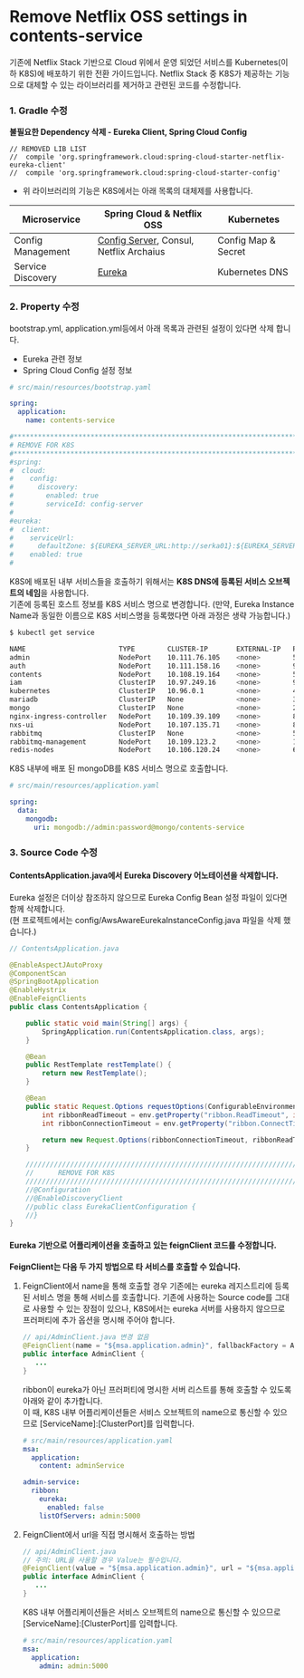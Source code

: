 [Config Server]: https://coe.gitbook.io/guide/config/springcloudconfig "Config Server"
[Eureka]: https://coe.gitbook.io/guide/service-discovery/eureka "Eureka"

# Remove Netflix OSS settings in contents-service

기존에 Netflix Stack 기반으로 Cloud 위에서 운영 되었던 서비스를 Kubernetes(이하 K8S)에 배포하기 위한 전환 가이드입니다.
Netflix Stack 중 K8S가 제공하는 기능으로 대체할 수 있는 라이브러리를 제거하고 관련된 코드를 수정합니다.  

### 1. Gradle 수정  
**불필요한 Dependency 삭제 - Eureka Client, Spring Cloud Config**
```
// REMOVED LIB LIST
//  compile 'org.springframework.cloud:spring-cloud-starter-netflix-eureka-client'
//  compile 'org.springframework.cloud:spring-cloud-starter-config'
```
- 위 라이브러리의 기능은 K8S에서는 아래 목록의 대체제를 사용합니다.

| Microservice    | Spring Cloud & Netflix OSS  |Kubernetes      |
|----------|-----------------------|--------------|
| Config Management   | [Config Server][Config Server], Consul, Netflix Archaius | Config Map & Secret    |
| Service Discovery   | [Eureka][Eureka] | Kubernetes DNS                     |

### 2. Property 수정
bootstrap.yml, application.yml등에서 아래 목록과 관련된 설정이 있다면 삭제 합니다.   

- Eureka 관련 정보
- Spring Cloud Config 설정 정보

```yaml
# src/main/resources/bootstrap.yaml

spring:
  application:
    name: contents-service

#**********************************************************************************************************
# REMOVE FOR K8S
#**********************************************************************************************************
#spring:
#  cloud:
#    config:
#      discovery:
#        enabled: true
#        serviceId: config-server
#
#eureka:
#  client:
#    serviceUrl:
#      defaultZone: ${EUREKA_SERVER_URL:http://serka01}:${EUREKA_SERVER_PORT:8761}/eureka,${EUREKA_SERVER_URL:http://serka02}:${EUREKA_SERVER_PORT:8761}/eureka
#    enabled: true
#
```

K8S에 배포된 내부 서비스들을 호출하기 위해서는 <b>K8S DNS에 등록된 서비스 오브젝트의 네임</b>을 사용합니다.  
기존에 등록된 호스트 정보를 K8S 서비스 명으로 변경합니다.
(만약, Eureka Instance Name과 동일한 이름으로 K8S 서비스명을 등록했다면 아래 과정은 생략 가능합니다.)
```sh
$ kubectl get service

NAME                       TYPE        CLUSTER-IP       EXTERNAL-IP   PORT(S)                       AGE
admin                      NodePort    10.111.76.105    <none>        5000:31724/TCP                8d
auth                       NodePort    10.111.158.16    <none>        9000:30180/TCP                6d
contents                   NodePort    10.108.19.164    <none>        5000:32458/TCP                8d
iam                        ClusterIP   10.97.249.16     <none>        9543/TCP                      7d
kubernetes                 ClusterIP   10.96.0.1        <none>        443/TCP                       16d
mariadb                    ClusterIP   None             <none>        3306/TCP                      14d
mongo                      ClusterIP   None             <none>        27017/TCP                     9d
nginx-ingress-controller   NodePort    10.109.39.109    <none>        80:31136/TCP                  7d
nxs-ui                     NodePort    10.107.135.71    <none>        80:30088/TCP                  7d
rabbitmq                   ClusterIP   None             <none>        5672/TCP,4369/TCP,25672/TCP   13d
rabbitmq-management        NodePort    10.109.123.2     <none>        15672:30025/TCP               13d
redis-nodes                NodePort    10.106.120.24    <none>        6379:30520/TCP                15d
```

K8S 내부에 배포 된 mongoDB를 K8S 서비스 명으로 호출합니다.  
```yaml
# src/main/resources/application.yaml

spring:
  data:
    mongodb:
      uri: mongodb://admin:password@mongo/contents-service
```

### 3. Source Code 수정
#### ContentsApplication.java에서 Eureka Discovery 어노테이션을 삭제합니다.

Eureka 설정은 더이상 참조하지 않으므로 Eureka Config Bean 설정 파일이 있다면 함께 삭제합니다.  
(현 프로젝트에서는 config/AwsAwareEurekaInstanceConfig.java 파일을 삭제 했습니다.)
```java
// ContentsApplication.java

@EnableAspectJAutoProxy
@ComponentScan
@SpringBootApplication
@EnableHystrix
@EnableFeignClients
public class ContentsApplication {

    public static void main(String[] args) {
        SpringApplication.run(ContentsApplication.class, args);
    }

    @Bean
    public RestTemplate restTemplate() {
        return new RestTemplate();
    }

    @Bean
    public static Request.Options requestOptions(ConfigurableEnvironment env) {
        int ribbonReadTimeout = env.getProperty("ribbon.ReadTimeout", int.class, 70000);
        int ribbonConnectionTimeout = env.getProperty("ribbon.ConnectTimeout", int.class, 60000);

        return new Request.Options(ribbonConnectionTimeout, ribbonReadTimeout);
    }

    //////////////////////////////////////////////////////////////////////////////////
    //      REMOVE FOR K8S
    //////////////////////////////////////////////////////////////////////////////////
    //@Configuration
    //@EnableDiscoveryClient
    //public class EurekaClientConfiguration {
    //}
}
```
#### Eureka 기반으로 어플리케이션을 호출하고 있는 feignClient 코드를 수정합니다.

**FeignClient는 다음 두 가지 방법으로 타 서비스를 호출할 수 있습니다.**
1. FeignClient에서 name을 통해 호출할 경우
    기존에는 eureka 레지스트리에 등록된 서비스 명을 통해 서비스를 호출합니다. 기존에 사용하는 Source code를 그대로 사용할 수 있는 장점이 있으나, K8S에서는 eureka 서버를 사용하지 않으므로 프러퍼티에 추가 옵션을 명시해 주어야 합니다.  

    ```java
    // api/AdminClient.java 변경 없음
    @FeignClient(name = "${msa.application.admin}", fallbackFactory = AdminClient.AdminClientFallbackFactory.class)
    public interface AdminClient {
       ...
    }
    ```

    ribbon이 eureka가 아닌 프러퍼티에 명시한 서버 리스트를 통해 호출할 수 있도록 아래와 같이 추가합니다.  
    이 때, K8S 내부 어플리케이션들은 서비스 오브젝트의 name으로 통신할 수 있으므로 [ServiceName]:[ClusterPort]를 입력합니다.
    ```yaml
    # src/main/resources/application.yaml
    msa:
      application:
        content: adminService

    admin-service:
      ribbon:
        eureka:
          enabled: false
        listOfServers: admin:5000
    ```
2. FeignClient에서 url을 직접 명시해서 호출하는 방법
    ```java
    // api/AdminClient.java
    // 주의: URL을 사용할 경우 Value는 필수입니다.
    @FeignClient(value = "${msa.application.admin}", url = "${msa.application.admin}", fallbackFactory = AdminClient.AdminClientFallbackFactory.class)
    public interface AdminClient {
       ...
    }
    ```
    K8S 내부 어플리케이션들은 서비스 오브젝트의 name으로 통신할 수 있으므로 [ServiceName]:[ClusterPort]를 입력합니다.
    ```yaml
    # src/main/resources/application.yaml
    msa:
      application:
        admin: admin:5000
    ```

